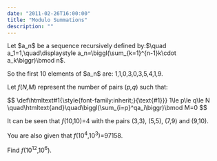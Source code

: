 ```yaml
---
date: "2011-02-26T16:00:00"
title: "Modulo Summations"
description: ""
---
```


<p>
Let $a_n$ be a sequence recursively defined by:$\quad a_1=1,\quad\displaystyle a_n=\biggl(\sum_{k=1}^{n-1}k\cdot a_k\biggr)\bmod n$.
</p>
<p>
So the first 10 elements of $a_n$ are: 1,1,0,3,0,3,5,4,1,9.
</p>
<p>Let <var>f</var>(<var>N,M</var>) represent the number of pairs (<var>p,q</var>) such that: </p>
<p>
$$
\def\htmltext#1{\style{font-family:inherit;}{\text{#1}}}
1\le p\le q\le N \quad\htmltext{and}\quad\biggl(\sum_{i=p}^qa_i\biggr)\bmod M=0
$$
</p>
<p>
It can be seen that <var>f</var>(10,10)=4 with the pairs (3,3), (5,5), (7,9) and (9,10).
</p>
<p>
You are also given that <var>f</var>(10<sup>4</sup>,10<sup>3</sup>)=97158.</p>
<p>
Find <var>f</var>(10<sup>12</sup>,10<sup>6</sup>).
</p>

